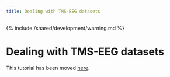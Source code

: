 ```yaml
---
title: Dealing with TMS-EEG datasets
---
```


{% include /shared/development/warning.md %}

# Dealing with TMS-EEG datasets

This tutorial has been moved [here](/tutorial/tms/tms-eeg).
